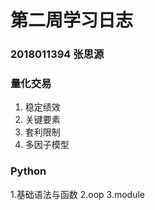 # 第二周学习日志

### 2018011394 张思源

### 量化交易

1. 稳定绩效
2. 关键要素
3. 套利限制
4. 多因子模型

### Python

1.基础语法与函数
2.oop
3.module
